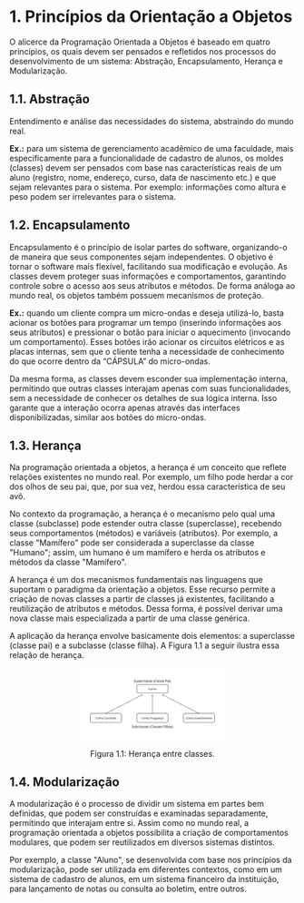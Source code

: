 # 1. Princípios da Orientação a Objetos

O alicerce da Programação Orientada a Objetos é baseado em quatro princípios, os quais devem ser pensados e refletidos nos processos do desenvolvimento de um sistema: Abstração, Encapsulamento, Herança e Modularização.

## 1.1. Abstração

Entendimento e análise das necessidades do sistema, abstraindo do mundo real.

**Ex.:** para um sistema de gerenciamento acadêmico de uma faculdade, mais especificamente para a funcionalidade de cadastro de alunos, os moldes (classes) devem ser pensados com base nas características reais de um aluno (registro, nome, endereço, curso, data de nascimento etc.) e que sejam relevantes para o sistema. Por exemplo: informações como altura e peso podem ser irrelevantes para o sistema.

## 1.2. Encapsulamento

Encapsulamento é o princípio de isolar partes do software, organizando-o de maneira que seus componentes sejam independentes. O objetivo é tornar o software mais flexível, facilitando sua modificação e evolução. As classes devem proteger suas informações e comportamentos, garantindo controle sobre o acesso aos seus atributos e métodos. De forma análoga ao mundo real, os objetos também possuem mecanismos de proteção.

**Ex.:** quando um cliente compra um micro-ondas e deseja utilizá-lo, basta acionar os botões para programar um tempo (inserindo informações aos seus atributos) e pressionar o botão para iniciar o aquecimento (invocando um comportamento). Esses botões irão acionar os circuitos elétricos e as placas internas, sem que o cliente tenha a necessidade de conhecimento do que ocorre dentro da “CÁPSULA” do micro-ondas.

Da mesma forma, as classes devem esconder sua implementação interna, permitindo que outras classes interajam apenas com suas funcionalidades, sem a necessidade de conhecer os detalhes de sua lógica interna. Isso garante que a interação ocorra apenas através das interfaces disponibilizadas, similar aos botões do micro-ondas.

## 1.3. Herança

Na programação orientada a objetos, a herança é um conceito que reflete relações existentes no mundo real. Por exemplo, um filho pode herdar a cor dos olhos de seu pai, que, por sua vez, herdou essa característica de seu avô.

No contexto da programação, a herança é o mecanismo pelo qual uma classe (subclasse) pode estender outra classe (superclasse), recebendo seus comportamentos (métodos) e variáveis (atributos). Por exemplo, a classe "Mamífero" pode ser considerada a superclasse da classe "Humano"; assim, um humano é um mamífero e herda os atributos e métodos da classe "Mamífero".

A herança é um dos mecanismos fundamentais nas linguagens que suportam o paradigma da orientação a objetos. Esse recurso permite a criação de novas classes a partir de classes já existentes, facilitando a reutilização de atributos e métodos. Dessa forma, é possível derivar uma nova classe mais especializada a partir de uma classe genérica.

A aplicação da herança envolve basicamente dois elementos: a superclasse (classe pai) e a subclasse (classe filha). A Figura 1.1 a seguir ilustra essa relação de herança.

<div align="center">
    <img src="../imgs/heranca.png" width="50%"/>
    <p>Figura 1.1: Herança entre classes.</p>
</div>

## 1.4. Modularização

A modularização é o processo de dividir um sistema em partes bem definidas, que podem ser construídas e examinadas separadamente, permitindo que interajam entre si. Assim como no mundo real, a programação orientada a objetos possibilita a criação de comportamentos modulares, que podem ser reutilizados em diversos sistemas distintos.

Por exemplo, a classe "Aluno", se desenvolvida com base nos princípios da modularização, pode ser utilizada em diferentes contextos, como em um sistema de cadastro de alunos, em um sistema financeiro da instituição, para lançamento de notas ou consulta ao boletim, entre outros.
